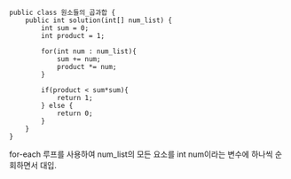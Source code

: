 ```
public class 원소들의_곱과합 {  
    public int solution(int[] num_list) {  
        int sum = 0;  
        int product = 1;  
  
        for(int num : num_list){  
            sum += num;  
            product *= num;  
        }  
  
        if(product < sum*sum){  
            return 1;  
        } else {  
            return 0;  
        }  
    }  
}
```
for-each 루프를 사용하여 num_list의 모든 요소를 int num이라는 변수에 하나씩 순회하면서 대입.
